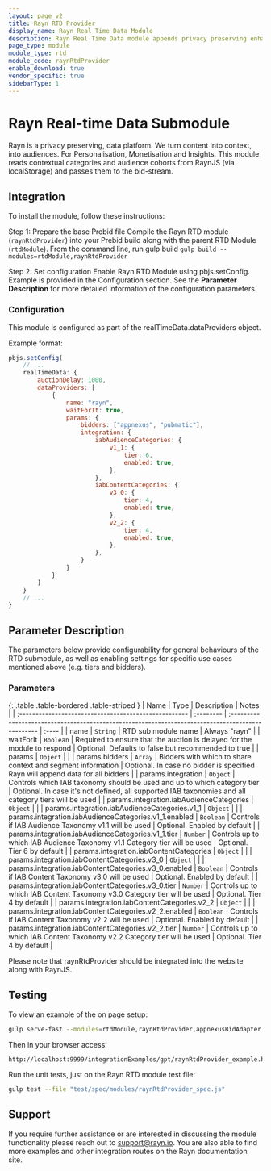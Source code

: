 ```yaml
---
layout: page_v2
title: Rayn RTD Provider
display_name: Rayn Real Time Data Module
description: Rayn Real Time Data module appends privacy preserving enhanced contextual categories and audiences. Moments matter.
page_type: module
module_type: rtd
module_code: raynRtdProvider
enable_download: true
vendor_specific: true
sidebarType: 1
---
```


# Rayn Real-time Data Submodule

Rayn is a privacy preserving, data platform. We turn content into context, into audiences. For Personalisation, Monetisation and Insights. This module reads contextual categories and audience cohorts from RaynJS (via localStorage) and passes them to the bid-stream.

## Integration

To install the module, follow these instructions:

Step 1: Prepare the base Prebid file
Compile the Rayn RTD module (`raynRtdProvider`) into your Prebid build along with the parent RTD Module (`rtdModule`). From the command line, run gulp build `gulp build --modules=rtdModule,raynRtdProvider`

Step 2: Set configuration
Enable Rayn RTD Module using pbjs.setConfig. Example is provided in the Configuration section. See the **Parameter Description** for more detailed information of the configuration parameters.

### Configuration

This module is configured as part of the realTimeData.dataProviders object.

Example format:

```js
pbjs.setConfig(
    // ...
    realTimeData: {
        auctionDelay: 1000,
        dataProviders: [
            {
                name: "rayn",
                waitForIt: true,
                params: {
                    bidders: ["appnexus", "pubmatic"],
                    integration: {
                        iabAudienceCategories: {
                            v1_1: {
                                tier: 6,
                                enabled: true,
                            },
                        },
                        iabContentCategories: {
                            v3_0: {
                                tier: 4,
                                enabled: true,
                            },
                            v2_2: {
                                tier: 4,
                                enabled: true,
                            },
                        },
                    }
                }
            }
        ]
    }
    // ...
}
```

## Parameter Description

The parameters below provide configurability for general behaviours of the RTD submodule, as well as enabling settings for specific use cases mentioned above (e.g. tiers and bidders).

### Parameters

{: .table .table-bordered .table-striped }
| Name                                                  | Type      | Description                                                                                       | Notes |
| :---------------------------------------------------- | :-------- | :------------------------------------------------------------------------------------------------ | :---- |
| name                                                  | `String`  | RTD sub module name                                                                               | Always "rayn"                                                                                         |
| waitForIt                                             | `Boolean` | Required to ensure that the auction is delayed for the module to respond                          | Optional. Defaults to false but recommended to true                                                   |
| params                                                | `Object`  |                                                                                                   |
| params.bidders                                        | `Array`   | Bidders with which to share context and segment information                                       | Optional. In case no bidder is specified Rayn will append data for all bidders                        |
| params.integration                                    | `Object`  | Controls which IAB taxonomy should be used and up to which category tier                          | Optional. In case it's not defined, all supported IAB taxonomies and all category tiers will be used  |
| params.integration.iabAudienceCategories              | `Object`  |                                                                                                   |
| params.integration.iabAudienceCategories.v1_1         | `Object`  |                                                                                                   |
| params.integration.iabAudienceCategories.v1_1.enabled | `Boolean` | Controls if IAB Audience Taxonomy v1.1 will be used | Optional. Enabled by default                |
| params.integration.iabAudienceCategories.v1_1.tier    | `Number`  | Controls up to which IAB Audience Taxonomy v1.1 Category tier will be used | Optional. Tier 6 by default |
| params.integration.iabContentCategories               | `Object`  |                                                                                                   |
| params.integration.iabContentCategories.v3_0          | `Object`  |                                                                                                   |
| params.integration.iabContentCategories.v3_0.enabled  | `Boolean` | Controls if IAB Content Taxonomy v3.0 will be used | Optional. Enabled by default                 |
| params.integration.iabContentCategories.v3_0.tier     | `Number`  | Controls up to which IAB Content Taxonomy v3.0 Category tier will be used | Optional. Tier 4 by default  |
| params.integration.iabContentCategories.v2_2          | `Object`  |                                                                                                   |
| params.integration.iabContentCategories.v2_2.enabled  | `Boolean` | Controls if IAB Content Taxonomy v2.2 will be used | Optional. Enabled by default               |
| params.integration.iabContentCategories.v2_2.tier     | `Number`  | Controls up to which IAB Content Taxonomy v2.2 Category tier will be used | Optional. Tier 4 by default  |

Please note that raynRtdProvider should be integrated into the website along with RaynJS.

## Testing

To view an example of the on page setup:

```bash
gulp serve-fast --modules=rtdModule,raynRtdProvider,appnexusBidAdapter
```

Then in your browser access:

```
http://localhost:9999/integrationExamples/gpt/raynRtdProvider_example.html
```

Run the unit tests, just on the Rayn RTD module test file:

```bash
gulp test --file "test/spec/modules/raynRtdProvider_spec.js"
```

## Support

If you require further assistance or are interested in discussing the module functionality please reach out to support@rayn.io.
You are also able to find more examples and other integration routes on the Rayn documentation site.
